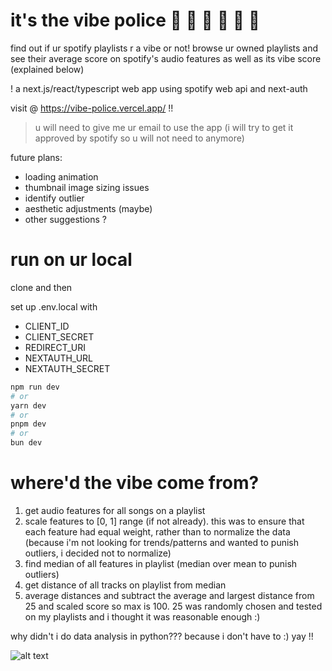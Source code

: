 # it's the vibe police 🚓 🚨 🚓 🚨 🚓 🚨

find out if ur spotify playlists r a vibe or not! browse ur owned playlists and see their average score on spotify's audio features as well as its vibe score (explained below)

! a next.js/react/typescript web app using spotify web api and next-auth

visit @ <https://vibe-police.vercel.app/> !!

> u will need to give me ur email to use the app (i will try to get it approved by spotify so u will not need to anymore)

future plans:

- loading animation
- thumbnail image sizing issues
- identify outlier
- aesthetic adjustments (maybe)
- other suggestions ?

# run on ur local

clone and then

set up .env.local with

- CLIENT_ID
- CLIENT_SECRET
- REDIRECT_URI
- NEXTAUTH_URL
- NEXTAUTH_SECRET

```bash
npm run dev
# or
yarn dev
# or
pnpm dev
# or
bun dev
```

# where'd the vibe come from?

1. get audio features for all songs on a playlist
2. scale features to [0, 1] range (if not already). this was to ensure that each feature had equal weight, rather than to normalize the data (because i'm not looking for trends/patterns and wanted to punish outliers, i decided not to normalize)
3. find median of all features in playlist (median over mean to punish outliers)
4. get distance of all tracks on playlist from median
5. average distances and subtract the average and largest distance from 25 and scaled score so max is 100. 25 was randomly chosen and tested on my playlists and i thought it was reasonable enough :)

why didn't i do data analysis in python??? because i don't have to :) yay !!

![alt text](https://i.pinimg.com/736x/f6/b2/82/f6b28286372e14c849236dc0ff8438ce.jpg)
